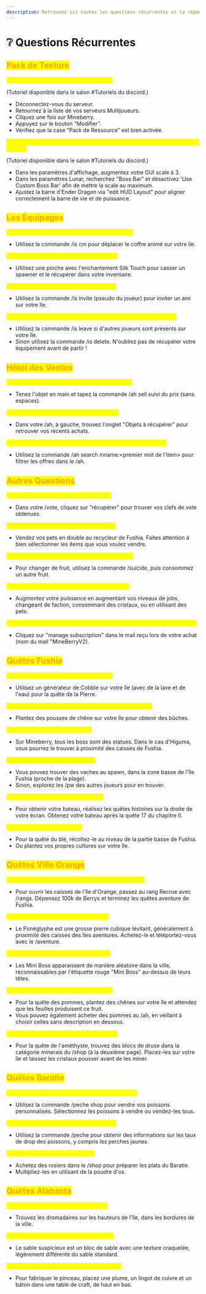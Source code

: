 ```yaml
---
description: Retrouvez ici toutes les questions récurrentes et la réponse à celles ci
---
```


# ❔ Questions Récurrentes

## <mark style="color:orange;">Pack de Texture</mark>

<mark style="color:yellow;">**"Mon pack de Texture ne s'installe pas."**</mark>&#x20;

(Tutoriel disponible dans le salon #Tutoriels du discord.)

* Déconnectez-vous du serveur.
* Retournez à la liste de vos serveurs Multijoueurs.
* Cliquez une fois sur Mineberry.
* Appuyez sur le bouton “Modifier”.
* Vérifiez que la case “Pack de Ressource” est bien activée.



<mark style="color:yellow;">**"Je vois des barres d'Ender Dragon sur mon écran/je ne vois pas ma barre de vie."**</mark>&#x20;

(Tutoriel disponible dans le salon #Tutoriels du discord.)

* Dans les paramètres d'affichage, augmentez votre GUI scale à 3.
* Dans les paramètres Lunar, recherchez "Boss Bar" et désactivez 'Use Custom Boss Bar' afin de mettre la scale au maximum.
* Ajustez la barre d'Ender Dragon via "edit HUD Layout" pour aligner correctement la barre de vie et de puissance.



## <mark style="color:orange;">Les Équipages</mark>

<mark style="color:yellow;">**"Comment puis-je bouger le coffre de mon île ?"**</mark>&#x20;

* Utilisez la commande /is cm pour déplacer le coffre animé sur votre île.

<mark style="color:yellow;">**"Comment puis-je casser mon spawner ?"**</mark>

* Utilisez une pioche avec l'enchantement Silk Touch pour casser un spawner et le récupérer dans votre inventaire.

<mark style="color:yellow;">**"Comment inviter quelqu'un sur son île ?"**</mark>&#x20;

* Utilisez la commande /is invite (pseudo du joueur) pour inviter un ami sur votre île.

<mark style="color:yellow;">**"Comment puis-je quitter mon île pour rejoindre celle d'un ami ?"**</mark>&#x20;

* Utilisez la commande /is leave si d'autres joueurs sont présents sur votre île.
* Sinon utilisez la commande /is delete. N'oubliez pas de récupérer votre équipement avant de partir !

## <mark style="color:orange;">Hôtel des Ventes</mark>

<mark style="color:yellow;">**"Comment puis-je vendre un item dans le /ah ?"**</mark>

* Tenez l'objet en main et tapez la commande /ah sell suivi du prix (sans espaces).

<mark style="color:yellow;">**"Où récupérer les items que j'ai achetés ?"**</mark>&#x20;

* Dans votre /ah, à gauche, trouvez l'onglet "Objets à récupérer" pour retrouver vos récents achats.

<mark style="color:yellow;">**"Je cherche un item précis dans le /ah, comment le trouver ?"**</mark>&#x20;

* Utilisez la commande /ah search inname:\<premier mot de l'item> pour filtrer les offres dans le /ah.

## <mark style="color:orange;">Autres Questions</mark>

<mark style="color:yellow;">**"Où puis-je trouver mes clefs de vote ?"**</mark>

* Dans votre /vote, cliquez sur "récupérer" pour trouver vos clefs de vote obtenues.

<mark style="color:yellow;">**"Où puis-je vendre mes pets en double ?"**</mark>

* Vendez vos pets en double au recycleur de Fushia. Faites attention à bien sélectionner les items que vous voulez vendre.

<mark style="color:yellow;">**"Comment puis-je changer de Fruit du démon ?"**</mark>&#x20;

* Pour changer de fruit, utilisez la commande /suicide, puis consommez un autre fruit.

<mark style="color:yellow;">**"Comment puis-je augmenter ma puissance ?"**</mark>&#x20;

* Augmentez votre puissance en augmentant vos niveaux de jobs, changeant de faction, consommant des cristaux, ou en utilisant des pets.

<mark style="color:yellow;">**"Comment empêcher le renouvellement de mon abonnement premium?"**</mark>

* Cliquez sur "manage subscription" dans le mail reçu lors de votre achat (nom du mail "MineBerryV2).&#x20;

## <mark style="color:orange;">Quêtes Fushia</mark>

<mark style="color:yellow;">**"Où/Comment puis-je casser la pierre ?"**</mark>&#x20;

* Utilisez un générateur de Cobble sur votre île (avec de la lave et de l'eau) pour la quête de la Pierre.

<mark style="color:yellow;">**"Où puis-je trouver des arbres pour couper du chêne ?"**</mark>&#x20;

* Plantez des pousses de chêne sur votre île pour obtenir des bûches.

<mark style="color:yellow;">**"Où se trouve le Boss Higuma ?"**</mark>&#x20;

* Sur Mineberry, tous les boss sont des statues. Dans le cas d'Higuma, vous pourrez le trouver à proximité des caisses de Fushia.

<mark style="color:yellow;">**"Où puis-je trouver des vaches ?"**</mark>&#x20;

* Vous pouvez trouver des vaches au spawn, dans la zone basse de l'île Fushia (proche de la plage).
* Sinon, explorez les /pw des autres joueurs pour en trouver.

<mark style="color:yellow;">**"Comment puis-je avoir un bateau ?"**</mark>&#x20;

* Pour obtenir votre bateau, réalisez les quêtes histoires sur la droite de votre écran. Obtenez votre bateau après la quête 17 du chapitre II.

<mark style="color:yellow;">**"Où puis-je trouver du blé ?"**</mark>&#x20;

* Pour la quête du blé, récoltez-le au niveau de la partie basse de Fushia.
* Ou plantez vos propres cultures sur votre île.

## <mark style="color:orange;">Quêtes Ville Orange</mark>

<mark style="color:yellow;">**"Pourquoi je ne peux pas ouvrir les caisses de l'île ?"**</mark>

* Pour ouvrir les caisses de l'île d'Orange, passez au rang Recrue avec /rangs. Dépensez 100k de Berrys et terminez les quêtes aventure de Fushia.

<mark style="color:yellow;">**"Qu'est-ce que c'est, le Poneglyphe ?"**</mark>

* Le Ponéglyphe est une grosse pierre cubique lévitant, généralement à proximité des caisses des îles aventures. Achetez-le et téléportez-vous avec le /aventure.

<mark style="color:yellow;">**"Où se trouvent les Mini-Boss de l'île ?"**</mark>

* Les Mini Boss apparaissent de manière aléatoire dans la ville, reconnaissables par l'étiquette rouge "Mini Boss" au-dessus de leurs têtes.

<mark style="color:yellow;">**"Comment faire la quête des pommes ?"**</mark>

* Pour la quête des pommes, plantez des chênes sur votre île et attendez que les feuilles produisent ce fruit.
* Vous pouvez également acheter des pommes au /ah, en veillant à choisir celles sans description en dessous.

<mark style="color:yellow;">**"Comment faire la quête de l'améthyste ?"**</mark>&#x20;

* Pour la quête de l'améthyste, trouvez des blocs de druse dans la catégorie minerais du /shop (à la deuxième page). Placez-les sur votre île et laissez les cristaux pousser avant de les miner.

## <mark style="color:orange;">Quêtes Baratie</mark>

<mark style="color:yellow;">**"Comment vendre les poissons que j'ai pêchés ?"**</mark>

* Utilisez la commande /peche shop pour vendre vos poissons personnalisés. Sélectionnez les poissons à vendre ou vendez-les tous.

<mark style="color:yellow;">**"Où puis-je trouver des perches jaunes ?"**</mark>

* Utilisez la commande /peche pour obtenir des informations sur les taux de drop des poissons, y compris les perches jaunes.

<mark style="color:yellow;">**"Où puis-je trouver des rosiers ?"**</mark>

* Achetez des rosiers dans le /shop pour préparer les plats du Baratie.
* Multipliez-les en utilisant de la poudre d'os.

## <mark style="color:orange;">Quêtes Alabasta</mark>

<mark style="color:yellow;">**"Où puis-je trouver les dromadaires ?"**</mark>

* Trouvez les dromadaires sur les hauteurs de l'île, dans les bordures de la ville.

<mark style="color:yellow;">**"Comment trouver le sable suspicieux ?"**</mark>&#x20;

* Le sable suspicieux est un bloc de sable avec une texture craquelée, légèrement différente du sable standard.

<mark style="color:yellow;">**"Comment craft le pinceau d’archéologie ?"**</mark>

* Pour fabriquer le pinceau, placez une plume, un lingot de cuivre et un bâton dans une table de craft, de haut en bas.&#x20;
